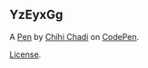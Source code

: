 YzEyxGg
-------


A [Pen](https://codepen.io/chihichadi/pen/YzEyxGg) by [Chihi Chadi](https://codepen.io/chihichadi) on [CodePen](https://codepen.io).

[License](https://codepen.io/license/pen/YzEyxGg).